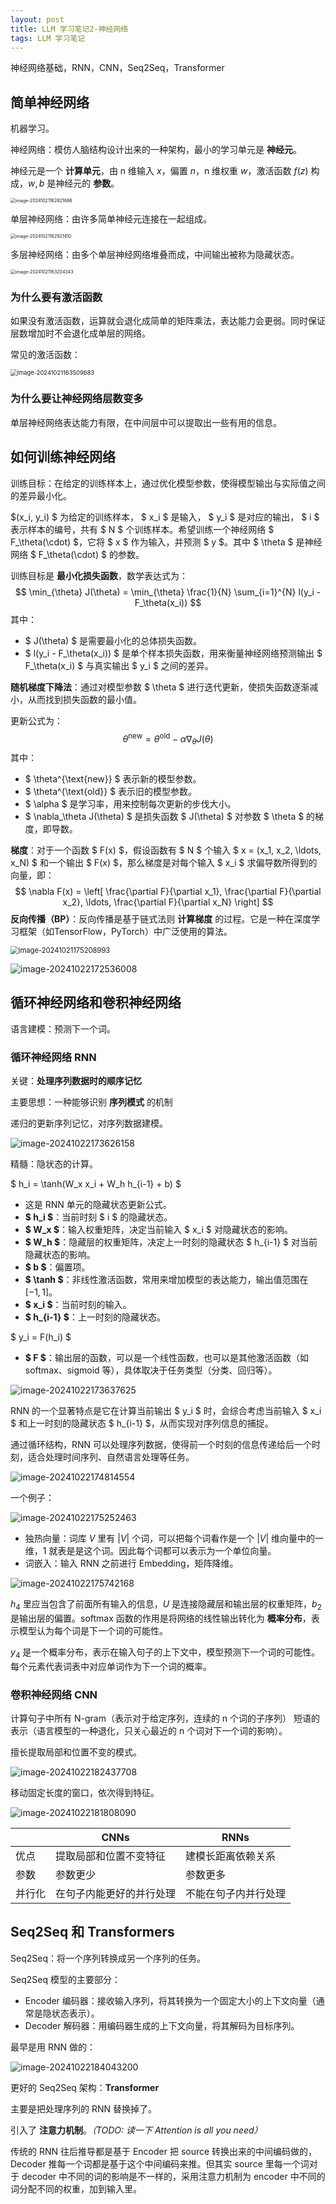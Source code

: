 ```yaml
---
layout: post
title: LLM 学习笔记2-神经网络
tags: LLM 学习笔记
---
```


神经网络基础，RNN，CNN，Seq2Seq，Transformer

## 简单神经网络

机器学习。

神经网络：模仿人脑结构设计出来的一种架构，最小的学习单元是 **神经元**。

神经元是一个 **计算单元**，由 n 维输入 $x$，偏置 $n$，n 维权重 $w$，激活函数 $f(z)$ 构成，$w, b$ 是神经元的 **参数**。

<img src="./../images/2024-10-21-LLM_learning_2/image-20241021162821686.png" alt="image-20241021162821686" style="zoom:50%;" />

单层神经网络：由许多简单神经元连接在一起组成。

<img src="./../images/2024-10-21-LLM_learning_2/image-20241021162921410.png" alt="image-20241021162921410" style="zoom:50%;" />

多层神经网络：由多个单层神经网络堆叠而成，中间输出被称为隐藏状态。

<img src="./../images/2024-10-21-LLM_learning_2/image-20241021163204343.png" alt="image-20241021163204343" style="zoom: 50%;" />

### 为什么要有激活函数

如果没有激活函数，运算就会退化成简单的矩阵乘法，表达能力会更弱。同时保证层数增加时不会退化成单层的网络。

常见的激活函数：

<img src="./../images/2024-10-21-LLM_learning_2/image-20241021163509683.png" alt="image-20241021163509683" style="zoom: 67%;" />

### 为什么要让神经网络层数变多

单层神经网络表达能力有限，在中间层中可以提取出一些有用的信息。

## 如何训练神经网络

训练目标：在给定的训练样本上，通过优化模型参数，使得模型输出与实际值之间的差异最小化。

$(x_i, y_i) $ 为给定的训练样本， $ x_i $ 是输入， $ y_i $ 是对应的输出， $ i $ 表示样本的编号，共有 $ N $ 个训练样本。希望训练一个神经网络 $ F_\theta(\cdot) $，它将 $ x $ 作为输入，并预测 $ y $。其中 $ \theta $ 是神经网络 $ F_\theta(\cdot) $ 的参数。

训练目标是 **最小化损失函数**，数学表达式为：
$$
\min_{\theta} J(\theta) = \min_{\theta} \frac{1}{N} \sum_{i=1}^{N} l(y_i - F_\theta(x_i))
$$
其中：
- $ J(\theta) $ 是需要最小化的总体损失函数。
- $ l(y_i - F_\theta(x_i)) $ 是单个样本损失函数，用来衡量神经网络预测输出 $ F_\theta(x_i) $ 与真实输出 $ y_i $ 之间的差异。

**随机梯度下降法**：通过对模型参数 $ \theta $ 进行迭代更新，使损失函数逐渐减小，从而找到损失函数的最小值。

更新公式为：
$$
\theta^{\text{new}} = \theta^{\text{old}} - \alpha \nabla_\theta J(\theta)
$$
其中：
- $ \theta^{\text{new}} $ 表示新的模型参数。
- $ \theta^{\text{old}} $ 表示旧的模型参数。
- $ \alpha $ 是学习率，用来控制每次更新的步伐大小。
- $ \nabla_\theta J(\theta) $ 是损失函数 $ J(\theta) $ 对参数 $ \theta $ 的梯度，即导数。

**梯度**：对于一个函数 $ F(x) $，假设函数有 $ N $ 个输入 $ x = (x_1, x_2, \ldots, x_N) $ 和一个输出 $ F(x) $，那么梯度是对每个输入 $ x_i $ 求偏导数所得到的向量，即：
$$
\nabla F(x) = \left[ \frac{\partial F}{\partial x_1}, \frac{\partial F}{\partial x_2}, \ldots, \frac{\partial F}{\partial x_N} \right]
$$
**反向传播（BP）**：反向传播是基于链式法则 **计算梯度** 的过程。它是一种在深度学习框架（如TensorFlow，PyTorch）中广泛使用的算法。

<img src="./../images/2024-10-21-LLM_learning_2/image-20241021175208993.png" alt="image-20241021175208993" style="zoom:80%;" />

![image-20241022172536008](./../images/2024-10-21-LLM_learning_2/image-20241022172536008.png)

## 循环神经网络和卷积神经网络

语言建模：预测下一个词。

### 循环神经网络 RNN

关键：**处理序列数据时的顺序记忆**

主要思想：一种能够识别 **序列模式** 的机制

递归的更新序列记忆，对序列数据建模。

![image-20241022173626158](./../images/2024-10-21-LLM_learning_2/image-20241022173626158.png)

精髓：隐状态的计算。

$ h_i = \tanh(W_x x_i + W_h h_{i-1} + b) $

- 这是 RNN 单元的隐藏状态更新公式。
- **$ h_i $**：当前时刻 $ i $ 的隐藏状态。
- **$ W_x $**：输入权重矩阵，决定当前输入 $ x_i $ 对隐藏状态的影响。
- **$ W_h $**：隐藏层的权重矩阵，决定上一时刻的隐藏状态 $ h_{i-1} $ 对当前隐藏状态的影响。
- **$ b $**：偏置项。
- **$ \tanh $**：非线性激活函数，常用来增加模型的表达能力，输出值范围在 $[-1, 1]$。
- **$ x_i $**：当前时刻的输入。
- **$ h_{i-1} $**：上一时刻的隐藏状态。

$ y_i = F(h_i) $

- **$ F $**：输出层的函数，可以是一个线性函数，也可以是其他激活函数（如 softmax、sigmoid 等），具体取决于任务类型（分类、回归等）。

![image-20241022173637625](./../images/2024-10-21-LLM_learning_2/image-20241022173637625.png)

RNN 的一个显著特点是它在计算当前输出 $ y_i $ 时，会综合考虑当前输入 $ x_i $ 和上一时刻的隐藏状态 $ h_{i-1} $，从而实现对序列信息的捕捉。

通过循环结构，RNN 可以处理序列数据，使得前一个时刻的信息传递给后一个时刻，适合处理时间序列、自然语言处理等任务。

![image-20241022174814554](./../images/2024-10-21-LLM_learning_2/image-20241022174814554.png)

一个例子：

![image-20241022175252463](./../images/2024-10-21-LLM_learning_2/image-20241022175252463.png)

- 独热向量：词库 $V$ 里有 $|V|$ 个词，可以把每个词看作是一个 $|V|$ 维向量中的一维，$1$ 就表是是这个词。因此每个词都可以表示为一个单位向量。
- 词嵌入：输入 RNN 之前进行 Embedding，矩阵降维。

![image-20241022175742168](./../images/2024-10-21-LLM_learning_2/image-20241022175742168.png)

$h_4$ 里应当包含了前面所有输入的信息，$U$ 是连接隐藏层和输出层的权重矩阵，$b_2$ 是输出层的偏置。softmax 函数的作用是将网络的线性输出转化为 **概率分布**，表示模型认为每个词是下一个词的可能性。

$y_4$ 是一个概率分布，表示在输入句子的上下文中，模型预测下一个词的可能性。每个元素代表词表中对应单词作为下一个词的概率。

### 卷积神经网络 CNN

计算句子中所有 N-gram（表示对于给定序列，连续的 n 个词的子序列） 短语的表示（语言模型的一种退化，只关心最近的 n 个词对下一个词的影响）。

擅长提取局部和位置不变的模式。

![image-20241022182437708](./../images/2024-10-21-LLM_learning_2/image-20241022182437708.png)

移动固定长度的窗口，依次得到特征。

![image-20241022181808090](./../images/2024-10-21-LLM_learning_2/image-20241022181808090.png)

|        | CNNs                     | RNNs                 |
| ------ | ------------------------ | -------------------- |
| 优点   | 提取局部和位置不变特征   | 建模长距离依赖关系   |
| 参数   | 参数更少                 | 参数更多             |
| 并行化 | 在句子内能更好的并行处理 | 不能在句子内并行处理 |

## Seq2Seq 和 Transformers

Seq2Seq：将一个序列转换成另一个序列的任务。

Seq2Seq 模型的主要部分：

- Encoder 编码器：接收输入序列，将其转换为一个固定大小的上下文向量（通常是隐状态表示）。
- Decoder 解码器：用编码器生成的上下文向量，将其解码为目标序列。

最早是用 RNN 做的：

![image-20241022184043200](./../images/2024-10-21-LLM_learning_2/image-20241022184043200.png)

更好的 Seq2Seq 架构：**Transformer**

主要是把处理序列的 RNN 替换掉了。

引入了 **注意力机制**。*（TODO: 读一下 Attention is all you need）*

传统的 RNN 往后推导都是基于 Encoder 把 source 转换出来的中间编码做的，Decoder 推每一个词都是基于这个中间编码来推。但其实 source 里每一个词对于 decoder 中不同的词的影响是不一样的，采用注意力机制为 encoder 中不同的词分配不同的权重，加到输入里。